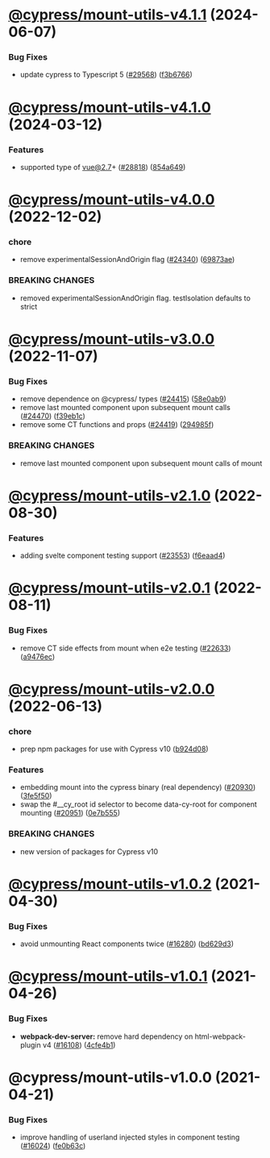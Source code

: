 # [@cypress/mount-utils-v4.1.1](https://github.com/cypress-io/cypress/compare/@cypress/mount-utils-v4.1.0...@cypress/mount-utils-v4.1.1) (2024-06-07)


### Bug Fixes

* update cypress to Typescript 5 ([#29568](https://github.com/cypress-io/cypress/issues/29568)) ([f3b6766](https://github.com/cypress-io/cypress/commit/f3b67666a5db0438594339c379cf27e1fd1e4abc))

# [@cypress/mount-utils-v4.1.0](https://github.com/cypress-io/cypress/compare/@cypress/mount-utils-v4.0.0...@cypress/mount-utils-v4.1.0) (2024-03-12)


### Features

* supported type of vue@2.7+ ([#28818](https://github.com/cypress-io/cypress/issues/28818)) ([854a649](https://github.com/cypress-io/cypress/commit/854a6497be2315881b8ad9c92674d3c29a76d581))

# [@cypress/mount-utils-v4.0.0](https://github.com/cypress-io/cypress/compare/@cypress/mount-utils-v3.0.0...@cypress/mount-utils-v4.0.0) (2022-12-02)


### chore

* remove experimentalSessionAndOrigin flag ([#24340](https://github.com/cypress-io/cypress/issues/24340)) ([69873ae](https://github.com/cypress-io/cypress/commit/69873ae9884228f15310fd151e42cbc0cb712817))


### BREAKING CHANGES

* removed experimentalSessionAndOrigin flag. testIsolation defaults to strict

# [@cypress/mount-utils-v3.0.0](https://github.com/cypress-io/cypress/compare/@cypress/mount-utils-v2.1.0...@cypress/mount-utils-v3.0.0) (2022-11-07)


### Bug Fixes

* remove dependence on @cypress/<dep> types ([#24415](https://github.com/cypress-io/cypress/issues/24415)) ([58e0ab9](https://github.com/cypress-io/cypress/commit/58e0ab91604618ea6f75932622f7e66e419270e6))
* remove last mounted component upon subsequent mount calls ([#24470](https://github.com/cypress-io/cypress/issues/24470)) ([f39eb1c](https://github.com/cypress-io/cypress/commit/f39eb1c19e0923bda7ae263168fc6448da942d54))
* remove some CT functions and props ([#24419](https://github.com/cypress-io/cypress/issues/24419)) ([294985f](https://github.com/cypress-io/cypress/commit/294985f8b3e0fa00ed66d25f88c8814603766074))


### BREAKING CHANGES

* remove last mounted component upon subsequent mount calls of mount

# [@cypress/mount-utils-v2.1.0](https://github.com/cypress-io/cypress/compare/@cypress/mount-utils-v2.0.1...@cypress/mount-utils-v2.1.0) (2022-08-30)


### Features

* adding svelte component testing support ([#23553](https://github.com/cypress-io/cypress/issues/23553)) ([f6eaad4](https://github.com/cypress-io/cypress/commit/f6eaad40e1836fa9db87c60defa5ae6f390c8fd8))

# [@cypress/mount-utils-v2.0.1](https://github.com/cypress-io/cypress/compare/@cypress/mount-utils-v2.0.0...@cypress/mount-utils-v2.0.1) (2022-08-11)


### Bug Fixes

* remove CT side effects from mount when e2e testing ([#22633](https://github.com/cypress-io/cypress/issues/22633)) ([a9476ec](https://github.com/cypress-io/cypress/commit/a9476ecb3d43f628b689e060294a1952937cb1a7))

# [@cypress/mount-utils-v2.0.0](https://github.com/cypress-io/cypress/compare/@cypress/mount-utils-v1.0.2...@cypress/mount-utils-v2.0.0) (2022-06-13)


### chore

* prep npm packages for use with Cypress v10 ([b924d08](https://github.com/cypress-io/cypress/commit/b924d086ee2e2ccc93303731e001b2c9e9d0af17))


### Features

* embedding mount into the cypress binary (real dependency) ([#20930](https://github.com/cypress-io/cypress/issues/20930)) ([3fe5f50](https://github.com/cypress-io/cypress/commit/3fe5f50e7832a4bfb20df8e71648434eb7f263d5))
* swap the #__cy_root id selector to become data-cy-root for component mounting ([#20951](https://github.com/cypress-io/cypress/issues/20951)) ([0e7b555](https://github.com/cypress-io/cypress/commit/0e7b555f93fb403f431c5de4a07ae7ad6ac89ba2))


### BREAKING CHANGES

* new version of packages for Cypress v10

# [@cypress/mount-utils-v1.0.2](https://github.com/cypress-io/cypress/compare/@cypress/mount-utils-v1.0.1...@cypress/mount-utils-v1.0.2) (2021-04-30)


### Bug Fixes

* avoid unmounting React components twice ([#16280](https://github.com/cypress-io/cypress/issues/16280)) ([bd629d3](https://github.com/cypress-io/cypress/commit/bd629d307eca9165b2c6f44ff87164a9e07a3eb5))

# [@cypress/mount-utils-v1.0.1](https://github.com/cypress-io/cypress/compare/@cypress/mount-utils-v1.0.0...@cypress/mount-utils-v1.0.1) (2021-04-26)


### Bug Fixes

* **webpack-dev-server:** remove hard dependency on html-webpack-plugin v4  ([#16108](https://github.com/cypress-io/cypress/issues/16108)) ([4cfe4b1](https://github.com/cypress-io/cypress/commit/4cfe4b1971c615d615c05ce35b9f7dd5ef8315fc))

# @cypress/mount-utils-v1.0.0 (2021-04-21)


### Bug Fixes

* improve handling of userland injected styles in component testing ([#16024](https://github.com/cypress-io/cypress/issues/16024)) ([fe0b63c](https://github.com/cypress-io/cypress/commit/fe0b63c299947470c9cdce3a0d00364a1e224bdb))
